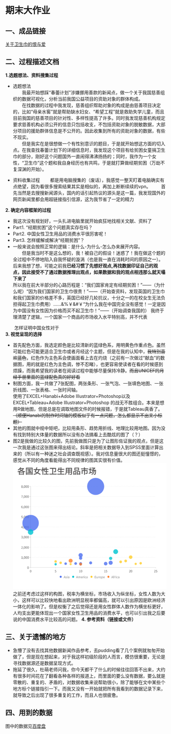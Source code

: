 # 期末大作业
## 一、成品链接
[关于卫生巾的恨与爱](https://github.com/Chenyu-Li008/Homework/blob/master/final/final.md)  
## 二、过程描述文档
**1.选题想法、资料搜集过程**  
+ 选题想法  
&emsp;&emsp;我最开始想踩“春蕾计划”涉嫌挪用善款的新闻点，做一个关于我国慈善组织的数据可视化，分析当前我国公益项目的资助对象的群体构成。  
&emsp;&emsp;在找数据的过程中我发现，慈善组织帮助对象的构成是由慈善项目决定的，比如“母亲水窖”就是帮助缺水妇女、“希望工程”就是救助失学儿童，而且目前我国的慈善项目的针对性、多样性提高了许多。同时我发现慈善机构规定要求慈善机构必须公开的信息只包括收支，不包括资助对象的脱敏数据，大部分项目的援助群体信息是不公开的。因此收集到所有的资助对象的数据，有些不现实。  
&emsp;&emsp;但是我实在是很想做一个有性别意识的题目，于是就开始想这方面的切入点。在我查找春蕾计划下的详细信息时，我发现这个项目有给贫困女童捐卫生巾的部分，刚好这个问题国外一直闹得沸沸扬扬的；同时，我作为一个女性，“卫生巾”这个题和我自身经历也有共鸣，于是就打算做经期贫困（万劫不复深渊的开始）。 
  
+ 资料收集过程
&emsp;&emsp;都是用电脑搜集的（废话），我感觉一整天盯着电脑确实有点绝望，因为看很多搜索结果其实是相似的，再加上断断续续的vpn。
&emsp;&emsp;首先当然是去搜搜新闻源头，国内的话引起热议的源头是这一篇，我发现国外的网页新闻里都会用超链接指引信源，这为我节省了一定的精力

  
**2. 确定内容框架的过程**  
+ 我这次没有规划好，一头扎进电脑里就开始疯狂地找相关文献、资料了
+ Part1. “经期贫困”这个问题真实存在吗？
+ Part2. 中国女性卫生用品的消费水平很厉害呢！
+ Part3. 怎样缓解或解决“经期贫困”？
+ 一般来说会按照正常的逻辑：是什么-为什么-怎么办来展开内容。  
&emsp;&emsp;但是我当时不是这么想的，我！被自己的假设！迷惑了！我在做这个题的全过程中不停地陷入自我怀疑的漩涡（也是我一直在消耗时间的原因之一）。后来我想了想，可能之前我**已经习惯了先想好观点,再找数据印证自己的观点，因此接受不了通过数据推理出观点，如果数据和我的观点相违那么就天塌下来了**  
所以我在前大半部分的心路历程是：“我们国家肯定有经期贫困！”——（为什么呢）“因为我们国家的卫生巾很贵！”——（开始查资料，发现英国的卫生巾和我们国家的价格差不多，英国已经好几轮抗议，十分之一的在校女生无法负担得起卫生巾费用）……&%￥&#￥“为什么我在中国完全没有感觉！一定是因为中国没有女性因为价格而买不起卫生巾！”——（开始调查我国的）
我终于理清楚了逻辑，一个国家一个商品的市场收入水平特别高，并不代表

&emsp;&emsp;怎样证明中国女性对于  
**3. 视觉呈现的选择**  
+ 首先配色方面，我选定颜色是比较清新的蓝绿色系，用明黄色作重点色。虽然可能红色可能更适合卫生巾或者月经这个主题，但是在我的认知中，~~我特别喜欢蓝色~~，红色作为主色系会使画面看上去在灼烧（之前有一次做过“献血”的数据图，用的就是红色为主色调，惨不忍睹），也更容易使读者在看的时候感到烦躁，而我希望我的读者在阅读过程中能够尽量保持冷静。~~而且UNICEF的月经手册里面的蓝绿配色真的好好看~~ 
+ 制图方面，我一共做了7张配图，两张条形、一张气泡、一张填色地图、一张折线图、一张表格、一张时间轴。  
使用了EXCEL+Hanabi+Adobe Illustrator+Photoshop以及EXCEL+Tableau+Adobe Illustrator+Photoshop 的战无不胜组合。本来是想用R做地图，但是总是在调取地图文件的时候报错，于是就Tableau真香了。~~（顺便Hanabi的制作时间轴的模板似乎有一点问题，怎么都显示不出来小标题）~~  
+ 其他的图就中规中矩吧，比较用条形、趋势用折线、地理比较用地图。因为没有找到特别大体量的数据所以没有办法搞看上去酷炫的图了（？）
+ 图2是我做的比较久的图，先前我做图只是为了让图形佐证我的观点，但是这一次我是通过这张图来得出结论。斜率是把相关数据导入到SPSS里面计算出来的（所以有一种迷之社会调查既视感）。我对信息量很大的图还挺憧憬的，感觉从不同的角度看能得出不同规律的图其实很有价值。
![](https://github.com/Chenyu-Li008/Homework/blob/master/final/2-%E5%88%9D%E6%80%9D%E8%B7%AF.png)
之前还考虑过这样的构图，税率为横坐标，市场收入为纵坐标，女性人数为大小，这样可以比较快地看出欧洲明显税率都偏高，就可以引出原因是欧洲经济一体化的影响了。但是权衡了之后觉得还是用女性群体人数作为横坐标更好，人均支出更能体现出一个国家女性卫生用品的消费水平，也可以引出我之后要说的中国消费水平比较高的问题。
**4. 参考资料（链接或文件）**
## 三、关于遗憾的地方
+ 急懵了没有去找其他数据新闻作品参考，去pudding看了几个案例就匆匆开始做了，但是现在想起来，对于我这样初级阶段的人而言，模仿很重要，无论是寻找数据源还是数据呈现方式。
+ 拖延了很久，杜萌老师问我，你今天都干了什么的时候往往回答不出来，大约有很多时间花在了翻看各种各样的报道上，而里面的要么没有数据，要么就是零散的、重复的、矛盾的，对数据收集来说帮助很小，除了能够在文中某些个地方标个链接指引一下。而我又没有一开始就把所有我看到的数据记录下来，就导致之后出现了很多重复的工作，而且人也很疲惫。

## 四、用到的数据 ##
  图中的数据见[百度盘](https://pan.baidu.com/s/1AmT3R5SJeeSZbH1SxTNGVQ)
